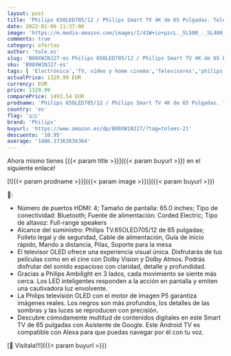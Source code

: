 ```yaml
---
layout: post
title: 'Philips 65OLED705/12 / Philips Smart TV 4K de 65 Pulgadas. Televisión OLED UHD con Ambilight/Ideal para Netflix y Gaming/Asistente de Google y Alexa/Android TV  HDR  Dolby Vision - Atmos / 65"'
date: 2022-01-06 11:37:00
image: 'https://m.media-amazon.com/images/I/41W+io+pzcL._SL500_._SL400_.jpg'
comments: true
category: ofertas
author: 'tole.es'
slug: 'B08XW1NJ27-es Philips 65OLED705/12 / Philips Smart TV 4K de 65 Pulgadas....'
sku: 'B08XW1NJ27-es'
tags: [ 'Electrónica','TV, vídeo y home cinema','Televisores','philips','smart','tv', ]
actualPrice: 1329.99 EUR
currency: EUR
price: 1329.99
comparePrice: 1493.54 EUR
prodname: 'Philips 65OLED705/12 / Philips Smart TV 4K de 65 Pulgadas. Televisión OLED UHD con Ambilight/Ideal para Netflix y Gaming/Asistente de Google y Alexa/Android TV  HDR  Dolby Vision - Atmos / 65"'
country: 'es'
flag: '🇪🇸'
brand: 'Philips'
buyurl: 'https://www.amazon.es/dp/B08XW1NJ27/?tag=tolees-21'
descuento: '10.95'
average: '1406.17363636364'
---
```


Ahora mismo tienes [{{< param title >}}]({{< param buyurl >}}) en el siguiente enlace!

[![{{< param prodname >}}]({{< param image >}})]({{< param buyurl >}})

🔎:

- Número de puertos HDMI: 4; Tamaño de pantalla: 65.0 inches; Tipo de conectividad: Bluetooth; Fuente de alimentación: Corded Electric; Tipo de altavoz: Full-range speakers
- Alcance del suministro: Philips TV.65OLED705/12 de 65 pulgadas; Folleto legal y de seguridad, Cable de alimentación, Guía de inicio rápido, Mando a distancia, Pilas, Soporte para la mesa
- El televisor OLED ofrece una experiencia visual única. Disfrutarás de tus películas como en el cine con Dolby Vision y Dolby Atmos. Podrás disfrutar del sonido espacioso con claridad, detalle y profundidad.
- Gracias a Philips Ambilight en 3 lados, cada movimiento se siente más cerca. Los LED inteligentes responden a la acción en pantalla y emiten una cautivadora luz envolvente.
- La Philips televisión OLED con el motor de imagen P5 garantiza imágenes reales. Los negros son más profundos, los detalles de las sombras y las luces se reproducen con precisión.
- Descubre cómodamente multitud de contenidos digitales en este Smart TV de 65 pulgadas con Asistente de Google. Este Android TV es compatible con Alexa para que puedas navegar por él con tu voz.

[🛒 Visítala!!!]({{< param buyurl >}})
